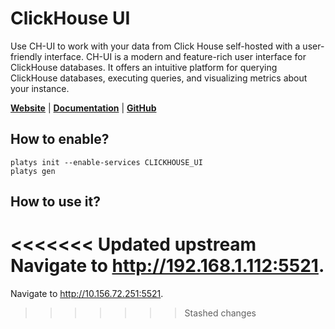 # ClickHouse UI

Use CH-UI to work with your data from Click House self-hosted with a user-friendly interface. CH-UI is a modern and feature-rich user interface for ClickHouse databases. It offers an intuitive platform for querying ClickHouse databases, executing queries, and visualizing metrics about your instance. 

**[Website](https://ch-ui.com/)** | **[Documentation](https://ch-ui.com/docs/)** | **[GitHub](https://github.com/caioricciuti/ch-ui)**

## How to enable?

```
platys init --enable-services CLICKHOUSE_UI
platys gen
```

## How to use it?

<<<<<<< Updated upstream
Navigate to <http://192.168.1.112:5521>.
=======
Navigate to <http://10.156.72.251:5521>.
>>>>>>> Stashed changes



